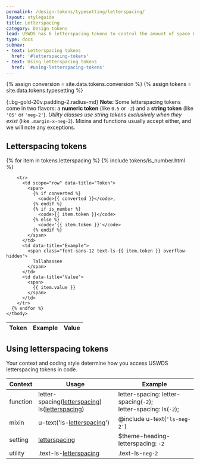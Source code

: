 ```yaml
---
permalink: /design-tokens/typesetting/letterspacing/
layout: styleguide
title: Letterspacing
category: Design tokens
lead: USWDS has 6 letterspacing tokens to control the amount of space between individual letterforms.
type: docs
subnav:
- text: Letterspacing tokens
  href: '#letterspacing-tokens'
- text: Using letterspacing tokens
  href: '#using-letterspacing-tokens'
---
```


{% assign conversion = site.data.tokens.conversion %}
{% assign tokens = site.data.tokens.typesetting %}

{:.bg-gold-20v.padding-2.radius-md}
**Note:** Some letterspacing tokens come in two flavors: a **numeric token** (like `0.5` or `-2`) and a **string token** (like `'05'` or `'neg-2'`). _Utility classes use string tokens exclusively when they exist_ (like `.margin-x-neg-2`). Mixins and functions usually accept either, and we will note any exceptions.

## Letterspacing tokens

<div class="site-table-wrapper">
  <table class="usa-table--borderless site-table-responsive">
    <thead>
      <tr>
        <th scope="col">Token</th>
        <th scope="col">Example</th>
        <th scope="col">Value</th>
      </tr>
    </thead>
    <tbody class="font-mono-2xs">
      {% for item in tokens.letterspacing %}
        {% include tokens/is_number.html %}

        <tr>
          <td scope="row" data-title="Token">
            <span>
              {% if converted %}
                <code>{{ converted }}</code>,
              {% endif %}
              {% if is_number %}
                <code>{{ item.token }}</code>
              {% else %}
                <code>'{{ item.token }}'</code>
              {% endif %}
            </span>
          </td>
          <td data-title="Example">
            <span class="font-sans-12 text-ls-{{ item.token }} overflow-hidden">
              Tallahassee
            </span>
          </td>
          <td data-title="Value">
            <span>
              {{ item.value }}
            </span>
          </td>
        </tr>
      {% endfor %}
    </tbody>
  </table>
</div>

## Using letterspacing tokens
Your context and coding style determine how you access USWDS letterspacing tokens in code.

<div class="site-table-wrapper">
  <table class="usa-table--borderless site-table-responsive">
    <thead>
      <tr>
        <th scope="col">Context</th>
        <th scope="col">Usage</th>
        <th scope="col">Example</th>
      </tr>
    </thead>
    <tbody class="font-mono-2xs">
      <tr>
        <td scope="row" data-title="Context">
          <span class="text-bold font-lang-3">function</span>
        </td>
        <td data-title="Usage">
          <span class="line-height-sans-6">
            letter-spacing(<a href="{{ site.baseurl }}/design-tokens/typesetting/letterspacing/" class="token">letterspacing</a>)<br/>
            ls(<a href="{{ site.baseurl }}/design-tokens/typesetting/letterspacing/" class="token">letterspacing</a>)
          </span>
        </td>
        <td data-title="Example">
          <span class="line-height-sans-6">
            letter-spacing: letter-spacing(<code>-2</code>);<br/>
            letter-spacing: ls(<code>-2</code>);<br/>
          </span>
        </td>
      </tr>
      <tr>
        <td scope="row" data-title="Context">
          <span class="font-lang-3">
            <span class="text-bold">mixin</span><br/>
          </span>
        </td>
        <td data-title="Usage">
          <span>
            u-text('ls-<a href="{{ site.baseurl }}/design-tokens/typesetting/letterspacing/" class="token">letterspacing</a>')
          </span>
        </td>
        <td data-title="Example">
          <span>
            @include u-text(<code>'ls-neg-2'</code>)
          </span>
        </td>
      </tr>
      <tr>
        <td scope="row" data-title="Context">
          <span>
            <span class="text-bold font-lang-3">setting</span><br/>
          </span>
        </td>
        <td data-title="Usage">
          <span>
            <a href="{{ site.baseurl }}/design-tokens/typesetting/letterspacing/" class="token">letterspacing</a>
          </span>
        </td>
        <td data-title="Example">
          <span>
            $theme-heading-letterspacing: <code>-2</code>
          </span>
        </td>
      </tr>
      <tr>
        <td scope="row" data-title="Context">
          <span class="font-lang-3">
            <span class="text-bold">utility</span><br/>
          </span>
        </td>
        <td data-title="Usage">
          <span>
            .text-ls-<a href="{{ site.baseurl }}/design-tokens/typesetting/letterspacing/" class="token">letterspacing</a>
          </span>
        </td>
        <td data-title="Example">
          <span>
            .text-ls-<code>neg-2</code>
          </span>
        </td>
      </tr>
    </tbody>
  </table>
</div>
